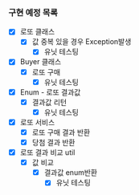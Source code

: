 ### 구현 예정 목록

- [X] 로또 클래스
    - [X] 값 중복 있을 경우 Exception발생
        - [X] 유닛 테스팅
- [X] Buyer 클래스
    - [X] 로또 구매
        - [X] 유닛 테스팅
- [X] Enum - 로또 결과값
    - [X] 결과값 리턴
        - [X] 유닛 테스팅
- [X] 로또 서비스
    - [X] 로또 구매 결과 반환
    - [X] 당첨 결과 반환
- [x] 로또 결과 비교 util
    - [X] 값 비교
        - [X] 결과값 enum반환
            - [X] 유닛 테스팅